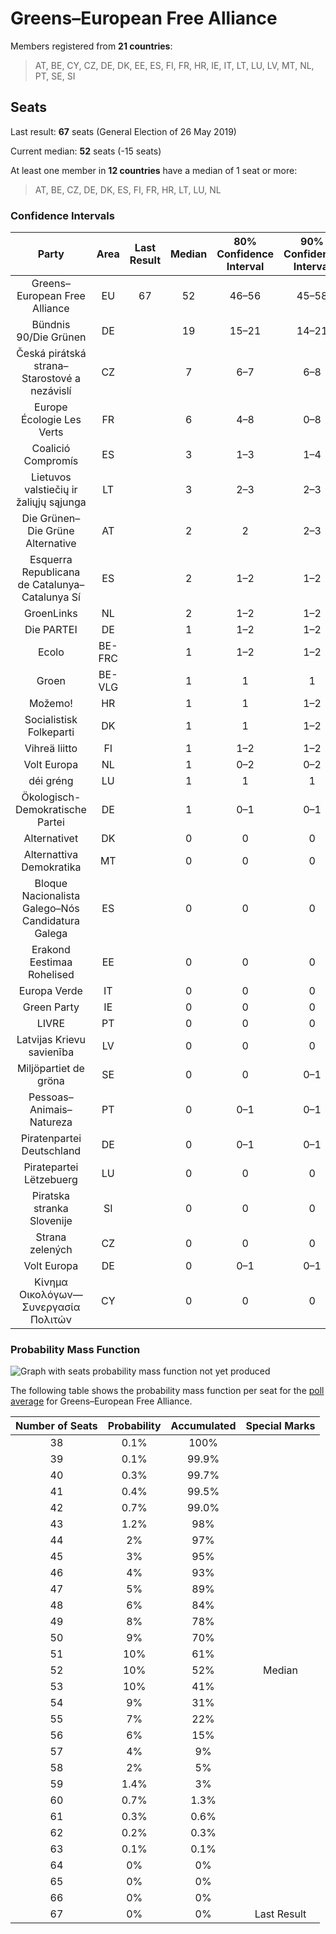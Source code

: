 # Greens–European Free Alliance

Members registered from **21 countries**:

> AT, BE, CY, CZ, DE, DK, EE, ES, FI, FR, HR, IE, IT, LT, LU, LV, MT, NL, PT, SE, SI

## Seats

Last result: **67** seats (General Election of 26 May 2019)

Current median: **52** seats (-15 seats)

At least one member in **12 countries** have a median of 1 seat or more:

> AT, BE, CZ, DE, DK, ES, FI, FR, HR, LT, LU, NL

### Confidence Intervals

| Party | Area | Last Result | Median | 80% Confidence Interval | 90% Confidence Interval | 95% Confidence Interval | 99% Confidence Interval |
|:-----:|:----:|:-----------:|:------:|:-----------------------:|:-----------------------:|:-----------------------:|:-----------------------:|
| Greens–European Free Alliance | EU | 67 | 52 | 46–56 | 45–58 | 43–59 | 40–61 |
| Bündnis 90/Die Grünen | DE | | 19 | 15–21 | 14–21 | 13–22 | 13–23 |
| Česká pirátská strana–Starostové a nezávislí | CZ | | 7 | 6–7 | 6–8 | 6–8 | 5–8 |
| Europe Écologie Les Verts | FR | | 6 | 4–8 | 0–8 | 0–9 | 0–9 |
| Coalició Compromís | ES | | 3 | 1–3 | 1–4 | 1–4 | 1–4 |
| Lietuvos valstiečių ir žaliųjų sąjunga | LT | | 3 | 2–3 | 2–3 | 2–3 | 2–4 |
| Die Grünen–Die Grüne Alternative | AT | | 2 | 2 | 2–3 | 2–3 | 1–3 |
| Esquerra Republicana de Catalunya–Catalunya Sí | ES | | 2 | 1–2 | 1–2 | 1–2 | 1–3 |
| GroenLinks | NL | | 2 | 1–2 | 1–2 | 1–2 | 1–2 |
| Die PARTEI | DE | | 1 | 1–2 | 1–2 | 1–2 | 0–2 |
| Ecolo | BE-FRC | | 1 | 1–2 | 1–2 | 1–2 | 1–2 |
| Groen | BE-VLG | | 1 | 1 | 1 | 1 | 1–2 |
| Možemo! | HR | | 1 | 1 | 1–2 | 1–2 | 1–2 |
| Socialistisk Folkeparti | DK | | 1 | 1 | 1–2 | 1–2 | 1–2 |
| Vihreä liitto | FI | | 1 | 1–2 | 1–2 | 1–2 | 1–2 |
| Volt Europa | NL | | 1 | 0–2 | 0–2 | 0–2 | 0–2 |
| déi gréng | LU | | 1 | 1 | 1 | 1 | 0–1 |
| Ökologisch-Demokratische Partei | DE | | 1 | 0–1 | 0–1 | 0–1 | 0–2 |
| Alternativet | DK | | 0 | 0 | 0 | 0 | 0 |
| Alternattiva Demokratika | MT | | 0 | 0 | 0 | 0 | 0 |
| Bloque Nacionalista Galego–Nós Candidatura Galega | ES | | 0 | 0 | 0 | 0 | 0–1 |
| Erakond Eestimaa Rohelised | EE | | 0 | 0 | 0 | 0 | 0 |
| Europa Verde | IT | | 0 | 0 | 0 | 0 | 0 |
| Green Party | IE | | 0 | 0 | 0 | 0 | 0 |
| LIVRE | PT | | 0 | 0 | 0 | 0 | 0 |
| Latvijas Krievu savienība | LV | | 0 | 0 | 0 | 0–1 | 0–1 |
| Miljöpartiet de gröna | SE | | 0 | 0 | 0–1 | 0–1 | 0–1 |
| Pessoas–Animais–Natureza | PT | | 0 | 0–1 | 0–1 | 0–1 | 0–1 |
| Piratenpartei Deutschland | DE | | 0 | 0–1 | 0–1 | 0–1 | 0–1 |
| Piratepartei Lëtzebuerg | LU | | 0 | 0 | 0 | 0 | 0 |
| Piratska stranka Slovenije | SI | | 0 | 0 | 0 | 0 | 0 |
| Strana zelených | CZ | | 0 | 0 | 0 | 0 | 0 |
| Volt Europa | DE | | 0 | 0–1 | 0–1 | 0–1 | 0–1 |
| Κίνημα Οικολόγων—Συνεργασία Πολιτών | CY | | 0 | 0 | 0 | 0 | 0 |

### Probability Mass Function

![Graph with seats probability mass function not yet produced](average-2021-07-31-seats-pmf-greens–europeanfreealliance.png "Seats Probability Mass Function")

The following table shows the probability mass function per seat for the [poll average](average-2021-07-31.html) for Greens–European Free Alliance.

| Number of Seats | Probability | Accumulated | Special Marks |
|:---------------:|:-----------:|:-----------:|:-------------:|
| 38 | 0.1% | 100% |  |
| 39 | 0.1% | 99.9% |  |
| 40 | 0.3% | 99.7% |  |
| 41 | 0.4% | 99.5% |  |
| 42 | 0.7% | 99.0% |  |
| 43 | 1.2% | 98% |  |
| 44 | 2% | 97% |  |
| 45 | 3% | 95% |  |
| 46 | 4% | 93% |  |
| 47 | 5% | 89% |  |
| 48 | 6% | 84% |  |
| 49 | 8% | 78% |  |
| 50 | 9% | 70% |  |
| 51 | 10% | 61% |  |
| 52 | 10% | 52% | Median |
| 53 | 10% | 41% |  |
| 54 | 9% | 31% |  |
| 55 | 7% | 22% |  |
| 56 | 6% | 15% |  |
| 57 | 4% | 9% |  |
| 58 | 2% | 5% |  |
| 59 | 1.4% | 3% |  |
| 60 | 0.7% | 1.3% |  |
| 61 | 0.3% | 0.6% |  |
| 62 | 0.2% | 0.3% |  |
| 63 | 0.1% | 0.1% |  |
| 64 | 0% | 0% |  |
| 65 | 0% | 0% |  |
| 66 | 0% | 0% |  |
| 67 | 0% | 0% | Last Result |


